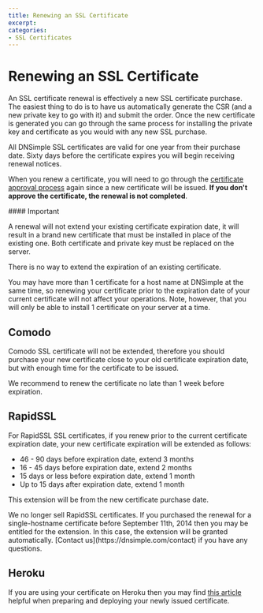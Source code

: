 ```yaml
---
title: Renewing an SSL Certificate
excerpt: 
categories:
- SSL Certificates
---
```


# Renewing an SSL Certificate

An SSL certificate renewal is effectively a new SSL certificate purchase. The easiest thing to do is to have us automatically generate the CSR (and a new private key to go with it) and submit the order. Once the new certificate is generated you can go through the same process for installing the private key and certificate as you would with any new SSL purchase.

All DNSimple SSL certificates are valid for one year from their purchase date. Sixty days before the certificate expires you will begin receiving renewal notices.

When you renew a certificate, you will need to go through the [certificate approval process](/articles/ssl-certificates-email-approval) again since a new certificate will be issued. **If you don't approve the certificate, the renewal is not completed**.

<note>
#### Important

A renewal will not extend your existing certificate expiration date, it will result in a brand new certificate that must be installed in place of the existing one. Both certificate and private key must be replaced on the server.

There is no way to extend the expiration of an existing certificate.
</note>

You may have more than 1 certificate for a host name at DNSimple at the same time, so renewing your certificate prior to the expiration date of your current certificate will not affect your operations. Note, however, that you will only be able to install 1 certificate on your server at a time.

## Comodo

Comodo SSL certificate will not be extended, therefore you should purchase your new certificate close to your old certificate expiration date, but with enough time for the certificate to be issued.

<note>
We recommend to renew the certificate no late than 1 week before expiration.
</note>

## RapidSSL

For RapidSSL SSL certificates, if you renew prior to the current certificate expiration date, your new certificate expiration will be extended as follows:

- 46 - 90 days before expiration date, extend 3 months
- 16 - 45 days before expiration date, extend 2 months
- 15 days or less before expiration date, extend 1 month
- Up to 15 days after expiration date, extend 1 month

This extension will be from the new certificate purchase date.

<note>
We no longer sell RapidSSL certificates. If you purchased the renewal for a single-hostname certificate before September 11th, 2014 then you may be entitled for the extension. In this case, the extension will be granted automatically. [Contact us](https://dnsimple.com/contact) if you have any questions.
</note>


## Heroku

If you are using your certificate on Heroku then you may find [this article](https://devcenter.heroku.com/articles/ssl-certificate-dnsimple) helpful when preparing and deploying your newly issued certificate.

